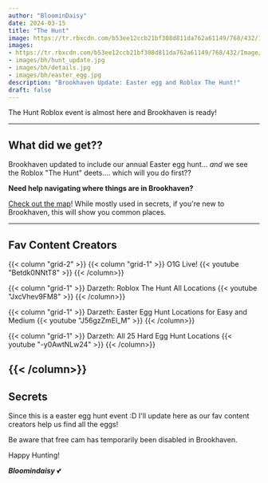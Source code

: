 ```yaml
---
author: "BloominDaisy"
date: 2024-03-15
title: "The Hunt"
image: https://tr.rbxcdn.com/b53ee12ccb21bf308d811da762a61149/768/432/Image/Png
images: 
- https://tr.rbxcdn.com/b53ee12ccb21bf308d811da762a61149/768/432/Image/Png
- images/bh/hunt_update.jpg
- images/bh/details.jpg
- images/bh/easter_egg.jpg
description: "Brookhaven Update: Easter egg and Roblox The Hunt!"
draft: false
---
```


The Hunt Roblox event is almost here and Brookhaven is ready!

---

## What did we get??

Brookhaven updated to include our annual Easter egg hunt... _and_ we see the Roblox "The Hunt" deets.... which will you do first??

**Need help navigating where things are in Brookhaven?**

 [Check out the map](map/poi/)! While mostly used in secrets, if you're new to Brookhaven, this will show you common places.

---

## Fav Content Creators

{{< column "grid-2" >}}
{{< column "grid-1" >}}
O1G Live! {{< youtube "Betdk0NNtT8" >}}
{{< /column>}}


{{< column "grid-1" >}}
Darzeth: Roblox The Hunt All Locations {{< youtube "JxcVhev9FM8" >}}
{{< /column>}}


{{< column "grid-1" >}}
Darzeth: Easter Egg Hunt Locations for Easy and Medium {{< youtube "J56gzZmEl_M" >}}
{{< /column>}}


{{< column "grid-1" >}}
Darzeth: All 25 Hard Egg Hunt Locations {{< youtube "-y0AwtNLw24" >}}
{{< /column>}}


{{< /column>}}
---


## Secrets

Since this is a easter egg hunt event :D I'll update here as our fav content creators help us find all the eggs!

Be aware that free cam has temporarily been disabled in Brookhaven.

Happy Hunting!

_**Bloomindaisy**_ <span class="nowrap"><span class="emojify">💕</span>